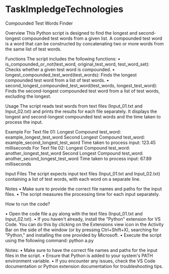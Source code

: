 # TaskImpledgeTechnologies

Compounded Test Words Finder

Overview
This Python script is designed to find the longest and second-longest compounded test words from a given list. A compounded test word is a word that can be constructed by concatenating two or more words from the same list of test words.

Functions
The script includes the following functions:
•	is_compounded_or_not(test_word, original_test_word, test_word_set): Checks whether a given test word is compounded.
•	longest_compounded_test_word(test_words): Finds the longest compounded test word from a list of test words.
•	second_longest_compounded_test_word(test_words, longest_test_word): Finds the second-longest compounded test word from a list of test words, excluding the longest.

Usage
The script reads test words from text files (Input_01.txt and Input_02.txt) and prints the results for each file separately. It displays the longest and second-longest compounded test words and the time taken to process the input.

Example
For Text file 01: 
Longest Compound test_word: example_longest_test_word 
Second Longest Compound test_word: example_second_longest_test_word 
Time taken to process input: 123.45 milliseconds 
For Text file 02: 
Longest Compound test_word: another_longest_test_word 
Second Longest Compound test_word: another_second_longest_test_word 
Time taken to process input: 67.89 milliseconds 

Input Files
The script expects input text files (Input_01.txt and Input_02.txt) containing a list of test words, with each word on a separate line.

Notes
•	Make sure to provide the correct file names and paths for the input files.
•	The script measures the processing time for each input separately. 

How to run the code?

•	Open the code file a.py along with the text files (Input_01.txt and Input_02.txt).
•	If you haven't already, install the "Python" extension for VS Code. You can do this by clicking on the Extensions view icon in the Activity Bar on the side of the window (or by pressing Ctrl+Shift+X), searching for "Python," and installing the one provided by Microsoft.
•	Execute the script using the following command: python a.py


Notes:
•	Make sure to have the correct file names and paths for the input files in the script.
•	Ensure that Python is added to your system's PATH environment variable.
•	If you encounter any issues, check the VS Code documentation or Python extension documentation for troubleshooting tips.




